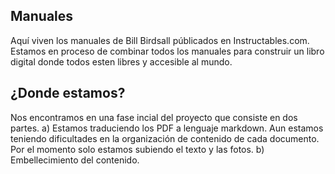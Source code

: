 ## Manuales

Aquí viven los manuales de Bill Birdsall públicados en Instructables.com. Estamos en proceso de combinar todos los manuales para construir un libro digital donde todos esten libres y accesible al mundo.

## ¿Donde estamos?

Nos encontramos en una fase incial del proyecto que consiste en dos partes. a) Estamos traduciendo los PDF a lenguaje markdown. Aun estamos teniendo dificultades en la organización de contenido de cada documento. Por el momento solo estamos subiendo el texto y las fotos. b) Embellecimiento del contenido.
